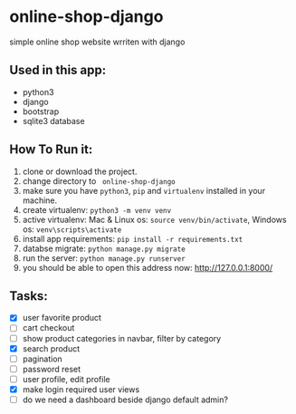 # online-shop-django
simple online shop website wrriten with django


## Used in this app:
- python3
- django 
- bootstrap
- sqlite3 database


## How To Run it:
1. clone or download the project.
2. change directory to ``` online-shop-django```
3. make sure you have ``python3``, ```pip``` and ```virtualenv``` installed in your machine.
4. create virtualenv: ```python3 -m venv venv```
5. active virtualenv: Mac & Linux os: ```source venv/bin/activate```, Windows os: ```venv\scripts\activate```
6. install app requirements: ```pip install -r requirements.txt```
7. databse migrate: ```python manage.py migrate```
8. run the server: ```python manage.py runserver```
9. you should be able to open this address now: http://127.0.0.1:8000/


## Tasks:
- [x] user favorite product
- [ ] cart checkout
- [ ] show product categories in navbar, filter by category
- [x] search product
- [ ] pagination
- [ ] password reset
- [ ] user profile, edit profile
- [x] make login required user views
- [ ] do we need a dashboard beside django default admin?
